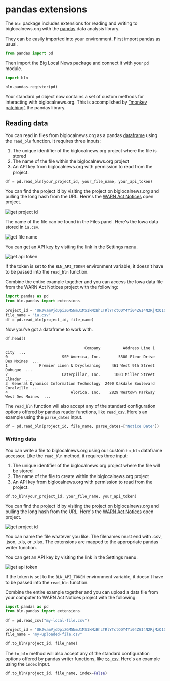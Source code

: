 # pandas extensions

The `bln` package includes extensions for reading and writing to biglocalnews.org with the [pandas](https://pandas.pydata.org/) data analysis library.

They can be easily imported into your environment. First import pandas as usual.

```python
from pandas import pd
```

Then import the Big Local News package and connect it with your `pd` module.

```python
import bln

bln.pandas.register(pd)
```

Your standard `pd` object now contains a set of custom methods for interacting with biglocalnews.org. This is accomplished by [“monkey patching”](https://en.wikipedia.org/wiki/Monkey_patch) the pandas library.

## Reading data

You can read in files from biglocalnews.org as a pandas [dataframe](https://pandas.pydata.org/pandas-docs/stable/reference/api/pandas.DataFrame.html) using the `read_bln` function. It requires three inputs:

1. The unique identifier of the biglocalnews.org project where the file is stored
2. The name of the file within the biglocalnews.org project
3. An API key from biglocalnews.org with permission to read from the project.

```python
df = pd.read_bln(your_project_id, your_file_name, your_api_token)
```

You can find the project id by visiting the project on biglocalnews.org and pulling the long hash from the URL. Here's the [WARN Act Notices](https://biglocalnews.org/#/project/UHJvamVjdDpiZGM5NmU1MS1kMzBhLTRlYTctODY4Yi04ZGI4N2RjMzQ1ODI=) open project.

![get project id](_static/get-project-id.png)

The name of the file can be found in the Files panel. Here's the Iowa data stored in `ia.csv`.

![get file name](_static/get-file-name.png)

You can get an API key by visiting the link in the Settings menu.

![get api token](_static/get-api-token.png)

If the token is set to the `BLN_API_TOKEN` environment variable, it doesn't have to be passed into the `read_bln` function.

Combine the entire example together and you can access the Iowa data file from the WARN Act Notices project with the following:

```python
import pandas as pd
from bln.pandas import extensions

project_id = "UHJvamVjdDpiZGM5NmU1MS1kMzBhLTRlYTctODY4Yi04ZGI4N2RjMzQ1ODI="
file_name = "ia.csv"
df = pd.read_bln(project_id, file_name)
```

Now you've got a dataframe to work with.

```python
df.head()
```

```
                                   Company          Address Line 1             City  ...
0                        SSP America, Inc.        5800 Fleur Drive       Des Moines  ...
1              Premier Linen & Drycleaning     461 West 9th Street          Dubuque  ...
2                        Caterpillar, Inc.      1003 Miller Street          Elkader  ...
3  General Dynamics Information Technology  2400 Oakdale Boulevard       Coralville  ...
4                            Alorica, Inc.    2829 Westown Parkway  West Des Moines  ...
```

The `read_bln` function will also accept any of the standard configuration options offered by pandas reader functions, like [`read_csv`](https://pandas.pydata.org/pandas-docs/stable/reference/api/pandas.read_csv.html). Here's an example using the `parse_dates` input.

```python
df = pd.read_bln(project_id, file_name, parse_dates=["Notice Date"])
```

### Writing data

You can write a file to biglocalnews.org using our custom `to_bln` dataframe accessor. Like the `read_bln` method, it requires three input:

1. The unique identifier of the biglocalnews.org project where the file will be stored
2. The name of the file to create within the biglocalnews.org project
3. An API key from biglocalnews.org with permission to read from the project.

```python
df.to_bln(your_project_id, your_file_name, your_api_token)
```

You can find the project id by visiting the project on biglocalnews.org and pulling the long hash from the URL. Here's the [WARN Act Notices](https://biglocalnews.org/#/project/UHJvamVjdDpiZGM5NmU1MS1kMzBhLTRlYTctODY4Yi04ZGI4N2RjMzQ1ODI=) open project.

![get project id](_static/get-project-id.png)

You can name the file whatever you like. The filenames must end with .csv, .json, .xls, or .xlsx. The extensions are mapped to the appropriate pandas writer function.

You can get an API key by visiting the link in the Settings menu.

![get api token](_static/get-api-token.png)

If the token is set to the `BLN_API_TOKEN` environment variable, it doesn't have to be passed into the `read_bln` function.

Combine the entire example together and you can upload a data file from your computer to WARN Act Notices project with the following:

```python
import pandas as pd
from bln.pandas import extensions

df = pd.read_csv("my-local-file.csv")

project_id = "UHJvamVjdDpiZGM5NmU1MS1kMzBhLTRlYTctODY4Yi04ZGI4N2RjMzQ1ODI="
file_name = "my-uploaded-file.csv"

df.to_bln(project_id, file_name)
```

The `to_bln` method will also accept any of the standard configuration options offered by pandas writer functions, like [`to_csv`](https://pandas.pydata.org/pandas-docs/stable/reference/api/pandas.DataFrame.to_csv.html). Here's an example using the `index` input.

```python
df.to_bln(project_id, file_name, index=False)
```
